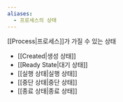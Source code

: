 ```yaml
---
aliases:
  - 프로세스의 상태
---
```

[[Process|프로세스]]가 가질 수 있는 상태
- [[Created|생성 상태]]
- [[Ready State|대기 상태]]
- [[실행 상태|실행 상태]]
- [[중단 상태|중단 상태]]
- [[종료 상태|종료 상태]]


